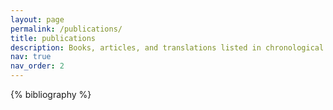 ```yaml
---
layout: page
permalink: /publications/
title: publications
description: Books, articles, and translations listed in chronological order. 
nav: true
nav_order: 2
---
```


<!-- _pages/publications.md -->
<div class="publications">

{% bibliography %}

</div>
